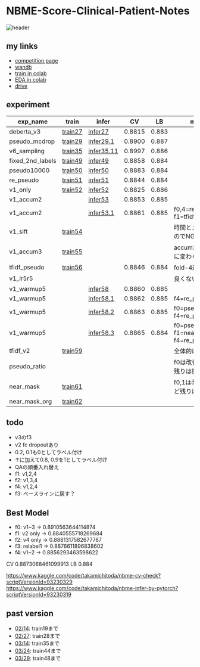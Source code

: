 # NBME-Score-Clinical-Patient-Notes

![header](https://user-images.githubusercontent.com/5457315/152741419-73b74026-5d9b-42e9-b4b2-1532ec1a9281.png)

## my links
- [competition page](https://www.kaggle.com/c/nbme-score-clinical-patient-notes/overview)
- [wandb](https://wandb.ai/trtd56/NBME?workspace=user-trtd56)
- [train in colab](https://colab.research.google.com/drive/19k8p-73U-u37NRvShyLyKTfaL-FNOxYf#scrollTo=biROVf6yriWY)
- [EDA in colab](https://colab.research.google.com/drive/1lYF89HHfHbhWGXG2Q_lKuTPCpgnj8o_9?usp=sharing)
- [drive](https://drive.google.com/drive/u/0/folders/1ty_XHbeev3OY1CxSJ4LmSlm00JzvNF_a)

## experiment

|exp_name|train|infer|CV|LB|memo|
|--|--|--|--|--|--|
|deberta_v3|[train27]|[infer27]|0.8815|0.883||
|pseudo_mcdrop|[train29]|[infer29.1]|0.8900|0.887||
|v6_sampling|[train35]|[infer35.11]|0.8997|0.886||
|fixed_2nd_labels|[train49]|[infer49]|0.8858|0.884||
|pseudo10000|[train50]|[infer50]|0.8883|0.884||
|re_pseudo|[train51]|[infer51]|0.8844|0.884||
|v1_only|[train52]|[infer52]|0.8825|0.886||
|v1_accum2||[infer53]|0.8853|0.885||
|v1_accum2||[infer53.1]|0.8861|0.885|f0,4=re_pseudo, f1=tfidf_pseudo|
|v1_sift|[train54]||||時間とメモリ食うのでNG|
|v1_accum3|[train55]||||accum2とそんなに変わらない|
|tfidf_pseudo|[train56]||0.8846|0.884|fold-4途中|
|v1_lr5r5|||||良くない|
|v1_warmup5||[infer58]|0.8860|0.885||
|v1_warmup5||[infer58.1]|0.8862|0.885|f4=re_pseudo|
|v1_warmup5||[infer58.2]|0.8863|0.885|f0=pseudo_ratio, f4=re_pseudo|
|v1_warmup5||[infer58.3]|0.8865|0.884|f0=pseudo_ratio, f1=near_mask_f4, f4=re_pseudo|
|tfidf_v2|[train59]||||全体的に微妙|
|pseudo_ratio|||||f0は改善したけど残りは微妙|
|near_mask|[train61]||||f0,1は改善したけど残りは微妙|
|near_mask_org|[train62]|||||

[train27]:https://github.com/trtd56/NBME-Score-Clinical-Patient-Notes/blob/9d06cacd1faaf58d9a8190b51018f0acf5e64774/src/nbme_train_by_pytorch.py
[infer27]:https://www.kaggle.com/code/takamichitoda/nbme-infer-by-pytorch?scriptVersionId=91502169
[train29]:https://github.com/trtd56/NBME-Score-Clinical-Patient-Notes/blob/e5ecba1da4c146c100cec6b0c7f69ff27ef1cee4/src/nbme_train_by_pytorch.py
[infer29.1]:https://www.kaggle.com/code/takamichitoda/nbme-infer-by-pytorch/data?scriptVersionId=90405444
[train35]:https://github.com/trtd56/NBME-Score-Clinical-Patient-Notes/blob/db94a53a6337f0ba5df97235b2097065959db48a/src/nbme_train_by_pytorch.py
[infer35.11]:https://www.kaggle.com/code/takamichitoda/nbme-infer-by-pytorch?scriptVersionId=90397794
[train49]:https://github.com/trtd56/NBME-Score-Clinical-Patient-Notes/blob/19670cbb3ca650f392c13d9bb7873afda2b4a022/src/nbme_train_by_pytorch.py
[infer49]:https://www.kaggle.com/code/takamichitoda/nbme-infer-by-pytorch?scriptVersionId=91546068
[train50]:https://github.com/trtd56/NBME-Score-Clinical-Patient-Notes/blob/31ed76c44d587ba77aab2ee98c1a9713e492216e/src/nbme_train_by_pytorch.py
[infer50]:https://www.kaggle.com/code/takamichitoda/nbme-infer-by-pytorch?scriptVersionId=91729948
[train51]:https://github.com/trtd56/NBME-Score-Clinical-Patient-Notes/blob/46bd7d43c6366bd30c24b0339ea0fd24c9217324/src/nbme_train_by_pytorch.py
[infer51]:https://www.kaggle.com/code/takamichitoda/nbme-infer-by-pytorch?scriptVersionId=91875795
[train52]:https://github.com/trtd56/NBME-Score-Clinical-Patient-Notes/blob/d3baea5467c939cc55e36cf2d34f535dc2a3f60d/src/nbme_train_by_pytorch.py
[infer52]:https://www.kaggle.com/code/takamichitoda/nbme-infer-by-pytorch?scriptVersionId=91963204
[infer53]:https://www.kaggle.com/code/takamichitoda/nbme-infer-by-pytorch?scriptVersionId=92048107
[infer53.1]:https://www.kaggle.com/code/takamichitoda/nbme-infer-by-pytorch/data?scriptVersionId=92156921
[train54]:https://github.com/trtd56/NBME-Score-Clinical-Patient-Notes/blob/fddddeb282728a164967890cd8b4e79e0dd9ec77/nbme_train_by_pytorch.py
[train55]:https://github.com/trtd56/NBME-Score-Clinical-Patient-Notes/blob/fe690887384cdddd7bcbbfabe2583d70f10d788f/nbme_train_by_pytorch.py
[train56]:https://github.com/trtd56/NBME-Score-Clinical-Patient-Notes/blob/15160e9d11454122e5e6132bd777268e139dfa9e/nbme_train_by_pytorch.py
[infer56]:https://www.kaggle.com/code/takamichitoda/nbme-infer-by-pytorch?scriptVersionId=92224929
[infer58]:https://www.kaggle.com/code/takamichitoda/nbme-infer-by-pytorch?scriptVersionId=92344058
[infer58.1]:https://www.kaggle.com/code/takamichitoda/nbme-infer-by-pytorch?scriptVersionId=92336730
[infer58.2]:https://www.kaggle.com/code/takamichitoda/nbme-infer-by-pytorch?scriptVersionId=92662315
[infer58.3]:https://www.kaggle.com/code/takamichitoda/nbme-infer-by-pytorch?scriptVersionId=92677929
[train59]:https://github.com/trtd56/NBME-Score-Clinical-Patient-Notes/blob/24c418741cd25072e269dec3543c30f88fb612a9/nbme_train_by_pytorch.py
[train61]:https://github.com/trtd56/NBME-Score-Clinical-Patient-Notes/blob/0dea60f5d85a1da78c48b7edb4e2b7510c591d82/nbme_train_by_pytorch.py
[train62]:https://github.com/trtd56/NBME-Score-Clinical-Patient-Notes/blob/a49284499c019c0dfa9612cd296647ac5e39713f/nbme_train_by_pytorch.py

## todo 
- v3のf3
- v2 fc dropoutあり
- 0.2, 0.1も0としてラベル付け
- ↑に加えて0.8, 0.9を1としてラベル付け
- QAの順番入れ替え
- f1: v1,2,4
- f2: v1,3,4
- f4: v1,2,4
- f3: ベースラインに戻す？

## Best Model
- f0: v1~3 -> 0.8910563644114874
- f1: v2 only -> 0.8840555718269684
- f2: v4 only -> 0.8881317582677787
- f3: relabel1 -> 0.8876611896838602
- f4: v1~2 -> 0.8856293463598622



CV 0.8873068461099913
LB 0.884

https://www.kaggle.com/code/takamichitoda/nbme-cv-check?scriptVersionId=93230329
https://www.kaggle.com/code/takamichitoda/nbme-infer-by-pytorch?scriptVersionId=93230319

## past version
- [02/14](https://github.com/trtd56/NBME-Score-Clinical-Patient-Notes/blob/cc0ec36cf5afa1e8278340ac774806f4b3d43591/docs/experiment.md): train19まで
- [02/27](https://github.com/trtd56/NBME-Score-Clinical-Patient-Notes/blob/6e420a8282d95a2217b18d9c562dc9ee26e22e96/docs/experiment.md): train28まで
- [03/14](https://github.com/trtd56/NBME-Score-Clinical-Patient-Notes/blob/f3921bd422de3529fd3f3f2eff463072e9c0f503/docs/experiment.md): train35まで
- [03/24](https://github.com/trtd56/NBME-Score-Clinical-Patient-Notes/blob/33928885fa240ae2d3f18ed7eaf1bb337581b52f/docs/experiment.md): train44まで
- [03/29](https://github.com/trtd56/NBME-Score-Clinical-Patient-Notes/blob/3160e171c2182ad4f2a020e34ba6d4bf637052f0/docs/experiment.md): train48まで
